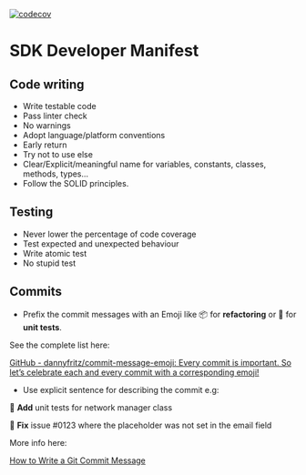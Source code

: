 [![codecov](https://codecov.io/gh/usabilla/usabilla-u4a-ios-swift/branch/develop/graph/badge.svg?token=2LnXmvPDeU)](https://codecov.io/gh/usabilla/usabilla-u4a-ios-swift)

# SDK Developer Manifest

## Code writing
* Write testable code
* Pass linter check
* No warnings
* Adopt language/platform conventions
* Early return
* Try not to use else
* Clear/Explicit/meaningful name for variables, constants, classes, methods, types…
* Follow the SOLID principles.

## Testing
* Never lower the percentage of code coverage
* Test expected and unexpected behaviour
* Write atomic test
* No stupid test

## Commits
* Prefix the commit messages with an Emoji like 📦 for **refactoring** or 🚨 for **unit tests**.

 See the complete list here:

 [GitHub - dannyfritz/commit-message-emoji: Every commit is important. So let’s celebrate each and every commit with a corresponding emoji!](https://github.com/dannyfritz/commit-message-emoji)
* Use explicit sentence for describing the commit e.g:

 🚨 **Add** unit tests for network manager class

 🐛 **Fix** issue #0123 where the placeholder was not set in the email field

 More info here:

 [How to Write a Git Commit Message](http://chris.beams.io/posts/git-commit/)
